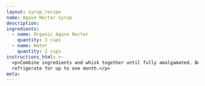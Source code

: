 ```yaml
---
layout: syrup_recipe
name: Agave Nectar Syrup
description:
ingredients:
  - name: Organic Agave Nectar
    quantity: 3 cups
  - name: Water
    quantity: 2 cups
instructions_html: >-
  <p>Combine ingredients and whisk together until fully amalgamated. Bottle and
  refrigerate for up to one month.</p>
meta:
---
```



